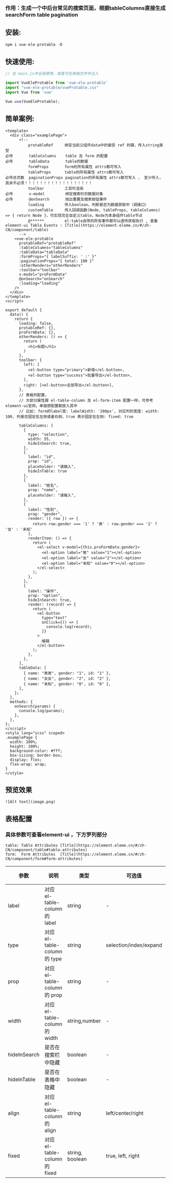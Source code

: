 ### 作用：生成一个中后台常见的搜索页面，根据tableColumns直接生成searchForm table pagination




## 安装:

```javascript
npm i vue-ele-protable -D

```

## 快速使用:

```javascript
// 在 main.js中全局使用，或者可在单独文件中注入

import VueEleProtable from 'vue-ele-protable'
import "vue-ele-protable/vueProtable.css"
import Vue from 'vue'

Vue.use(VueEleProtable);
```
## 简单案例:

```vue
<template>
  <div class="examplePage">
      <!-- 
          protableRef     绑定当前父组件data中的接受 ref 的键，传入string类型
必传       tableColumns    table 及 form 的配置
必传       tableData       table的数据
          formProps       form的所有属性 attrs都可写入
          tableProps      table的所有属性 attrs都可写入
必传总页数  paginationProps pagination的所有属性 attrs都可写入 ， 至少传入，其余不必须！！！！！！！！！！！！！！！！！！
          toolbar         工具栏渲染
必传       v-model         绑定搜索栏的数据对象
必传       @onSearch       抛出重置及搜索按钮事件
          loading         传入boolean，判断是否为数据获取中（调接口）
          customTable     传入回调函数(Node, tableProps, tableColumns) => { return Node }，可实现完全自定义table，Node为本身组件table节点
          @******         el-table自带的所有事件都可以透传获取执行 , 查看element-ui Table Events : [Title](https://element.eleme.cn/#/zh-CN/component/table)
      -->
    <vue-ele-protable
      protableRef="protableRef" 
      :tableColumns="tableColumns"
      :tableData="tableData"
      :formProps="{ labelSuffix: ' :' }"
      :paginationProps="{ total: 100 }"
      :otherRenders="otherRenders"
      :toolbar="toolbar"
      v-model="proFormData"
      @onSearch="onSearch"
      :loading="loading"
    />
  </div>
</template>
<script>

export default {
  data() {
    return {
      loading: false,
      protableRef: {},
      proFormData: {},
      otherRenders: () => {
        return (
          <h1>标题</h1>
        )
      },
      toolbar: {
        left: [
          <el-button type="primary">新增</el-button>,
          <el-button type="success">批量导出</el-button>,
        ],
        right: [<el-button>全部导出</el-button>],
      },
      // 表格列配置，
      // 大部分属性跟 el-table-column 及 el-form-item 配置一样，可参考element-ui官网，单独想配置都放入其中
      // 比如: form的label宽: labelWidth: '200px', 对应列的宽度: width: 100, 列是否固定在左侧或者右侧，true 表示固定在左侧: fixed: true

      tableColumns: [
        {
          type: "selection",
          width: 55,
          hideInSearch: true,
        },
        {
          label: "id",
          prop: "id",
          placeholder: "请输入",
          hideInTable: true
        },
        {
          label: "姓名",
          prop: "name",
          placeholder: "请输入",
        },
        {
          label: "性别",
          prop: "gender",
          render: ({ row }) => {
            return row.gender === '1' ? '男' : row.gender === '2' ? '女' : '未知'
          },
          renderItem: () => {
            return (
              <el-select v-model={this.proFormData.gender}>
                <el-option label="男" value="1"></el-option>
                <el-option label="女" value="2"></el-option>
                <el-option label="未知" value="0"></el-option>
              </el-select>
            );
          },
        },
        {
          label: "操作",
          prop: "option",
          hideInSearch: true,
          render: (record) => {
            return (
              <el-button
                type="text"
                onClick={() => {
                  console.log(record);
                }}
              >
                编辑
              </el-button>
            );
          },
        },
      ],
      tableData: [
        { name: "男男", gender: "1", id: "1" },
        { name: "女女", gender: "2", id: "2" },
        { name: "未知", gender: "0", id: "0" },
      ],
    };
  },
  methods: {
    onSearch(params) {
      console.log(params);
    },
  },
};
</script>
<style lang="scss" scoped>
.examplePage {
  width: 100%;
  height: 100%;
  background-color: #fff;
  box-sizing: border-box;
  display: flex;
  flex-wrap: wrap;
}
</style>

```
## 预览效果
```image
![Alt text](image.png)
```

## 表格配置

### 具体参数可查看element-ui ，下方罗列部分
    table: Table Attributes [Title](https://element.eleme.cn/#/zh-CN/component/table#table-attributes)
    form:  Form Attributes  [Title](https://element.eleme.cn/#/zh-CN/component/form#form-attributes)


| 参数      | 说明                                                                                        | 类型                   | 可选值                 | 默认值 |
| --------- | ------------------------------------------------------------------------------------------- | ---------------------- | ---------------------- | ------ |
| label     | 对应 el-table-column 的 label                                                               | string                 | -                      | -      |
| type      | 对应 el-table-column 的 type                                                                | string                 | selection/index/expand | -      |
| prop      | 对应 el-table-column 的 prop                                                                | string                 | -                      | -      |
| width     | 对应 el-table-column 的 width                                                               | string,number          | -                      | -      |
| hideInSearch  | 是否在搜索栏中隐藏                                                                        | boolean                | -                      | false      |
| hideInTable  | 是否在表格中隐藏                                                                        | boolean                | -                      | false      |
| align     | 对应 el-table-column 的 align                                                               | string                 | left/center/right      | left   |
| fixed     | 对应 el-table-column 的 fixed                                                               | string, boolean        | true, left, right      | -      |